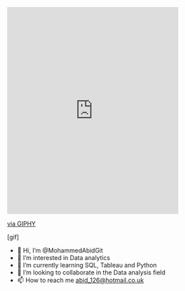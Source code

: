 <iframe src="https://giphy.com/embed/OhkMiKX0uMmLC" width="398" height="480" frameBorder="0" class="giphy-embed" allowFullScreen></iframe><p><a href="https://giphy.com/gifs/watch-apple-alle-OhkMiKX0uMmLC">via GIPHY</a></p> [gif]


- 👋 Hi, I’m @MohammedAbidGit
- 👀 I’m interested in Data analytics
- 🌱 I’m currently learning SQL, Tableau and Python
- 💞️ I’m looking to collaborate in the Data analysis field
- 📫 How to reach me abid_126@hotmail.co.uk

<!---
MohammedAbidGit/MohammedAbidGit is a ✨ special ✨ repository because its `README.md` (this file) appears on your GitHub profile.
You can click the Preview link to take a look at your changes.
--->
